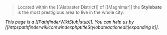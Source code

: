> Located within the [[Alabaster District]] of [[Magnimar]] the **Stylobate** is the most prestigious area to live in the whole city.



*This page is a [[PathfinderWikiStub|stub]]. You can help us by [[httpspathfinderwikicomwindexphptitleStylobateactionedit|expanding it]].*








